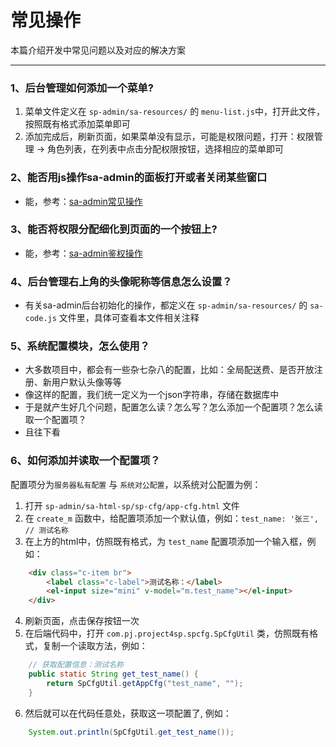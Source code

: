 # 常见操作
本篇介绍开发中常见问题以及对应的解决方案 

--- 

### 1、后台管理如何添加一个菜单?
1. 菜单文件定义在 `sp-admin/sa-resources/` 的 `menu-list.js`中，打开此文件，按照既有格式添加菜单即可 
2. 添加完成后，刷新页面，如果菜单没有显示，可能是权限问题，打开：权限管理 -> 角色列表，在列表中点击分配权限按钮，选择相应的菜单即可 


### 2、能否用js操作sa-admin的面板打开或者关闭某些窗口
- 能，参考：[sa-admin常见操作](http://sa-admin.dev33.cn/#1-1)


### 3、能否将权限分配细化到页面的一个按钮上?
- 能，参考：[sa-admin鉴权操作](http://sa-admin.dev33.cn/#1-2)


### 4、后台管理右上角的头像昵称等信息怎么设置？
- 有关sa-admin后台初始化的操作，都定义在 `sp-admin/sa-resources/` 的 `sa-code.js` 文件里，具体可查看本文件相关注释


### 5、系统配置模块，怎么使用？
- 大多数项目中，都会有一些杂七杂八的配置，比如：全局配送费、是否开放注册、新用户默认头像等等
- 像这样的配置，我们统一定义为一个json字符串，存储在数据库中 
- 于是就产生好几个问题，配置怎么读？怎么写？怎么添加一个配置项？怎么读取一个配置项？
- 且往下看 


### 6、如何添加并读取一个配置项？
配置项分为`服务器私有配置` 与 `系统对公配置`，以系统对公配置为例：
1. 打开 `sp-admin/sa-html-sp/sp-cfg/app-cfg.html` 文件 
2. 在 `create_m` 函数中，给配置项添加一个默认值，例如：`test_name: '张三',	// 测试名称 `
3. 在上方的html中，仿照既有格式，为 `test_name` 配置项添加一个输入框，例如：
``` html
	<div class="c-item br">
		<label class="c-label">测试名称：</label>
		<el-input size="mini" v-model="m.test_name"></el-input>
	</div>
```
4. 刷新页面，点击保存按钮一次
5. 在后端代码中，打开 `com.pj.project4sp.spcfg.SpCfgUtil` 类，仿照既有格式，复制一个读取方法，例如：
``` java 
	// 获取配置信息：测试名称 
	public static String get_test_name() {
		return SpCfgUtil.getAppCfg("test_name", "");
	}
```
6. 然后就可以在代码任意处，获取这一项配置了, 例如：
``` java 
	System.out.println(SpCfgUtil.get_test_name());
```




